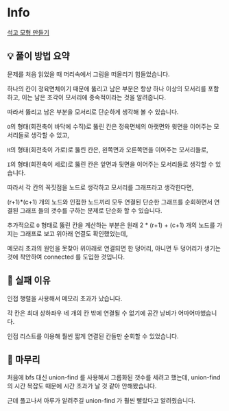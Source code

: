 # Info
[석고 모형 만들기](https://boj.kr/32031)

## 💡 풀이 방법 요약

문제를 처음 읽었을 때 머리속에서 그림을 떠올리기 힘들었습니다.

하나의 칸이 정육면체이기 때문에 뚫리고 남은 부분은 항상 하나 이상의 모서리를 포함하고, 이는 남은 조각이 모서리에 종속적이라는 것을 알려줍니다.

따라서 뚫리고 남은 부분을 모서리로 단순하게 생각해 볼 수 있습니다.

`O`의 형태(회전축이 바닥에 수직)로 뚫린 칸은 정육면체의 아랫면와 윗면을 이어주는 모서리들로 생각할 수 있고,

`H`의 형태(회전축이 가로)로 뚫린 칸은, 왼쪽면과 오른쪽면을 이어주는 모서리들로,

`I`의 형태(회전축이 세로)로 뚫린 칸은 앞면과 뒷면을 이어주는 모서리들로 생각할 수 있습니다.

따라서 각 칸의 꼭짓점을 노드로 생각하고 모서리를 그래프라고 생각한다면,

(r+1)*(c+1) 개의 노드와 인접한 노드끼리 모두 연결된 단순한 그래프를 순회하면서 연결된 그래프 들의 갯수를 구하는 문제로 단순화 할 수 있습니다.

추가적으로 `O` 형태로 뚫린 칸을 계산하는 부분은 원래 2 * (r+1) + (c+1) 개의 노드를 가지는 그래프로 보고 위아래 연결도 확인했었는데,

메모리 초과의 원인을 못찾아 위아래로 연결되면 한 덩어리, 아니면 두 덩어리가 생기는 것에 착안하여 connected 를 도입한 것입니다.

## 👀 실패 이유

인접 행렬을 사용해서 메모리 초과가 났습니다.

각 칸은 최대 상하좌우 네 개의 칸 밖에 연결될 수 없기에 공간 낭비가 어마어마했습니다.

인접 리스트를 이용해 훨씬 짧게 연결된 칸들만 순회할 수 있었습니다.

## 🙂 마무리

처음에 bfs 대신 union-find 를 사용해서 그룹화된 갯수를 세려고 했는데, union-find 의 시간 복잡도 때문에 시간 초과가 날 것 같아 안해봤습니다.

근데 풀고나서 아루가 알려주길 union-find 가 훨씬 빨랐다고 알려줬습니다.